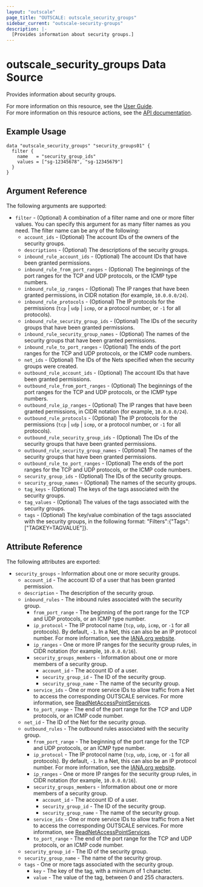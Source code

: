 ```yaml
---
layout: "outscale"
page_title: "OUTSCALE: outscale_security_groups"
sidebar_current: "outscale-security-groups"
description: |-
  [Provides information about security groups.]
---
```


# outscale_security_groups Data Source

Provides information about security groups.

For more information on this resource, see the [User Guide](https://docs.outscale.com/en/userguide/About-Security-Groups.html).  
For more information on this resource actions, see the [API documentation](https://docs.outscale.com/api#3ds-outscale-api-securitygroup).

## Example Usage

```hcl
data "outscale_security_groups" "security_groups01" {
  filter {
    name   = "security_group_ids"
    values = ["sg-12345678", "sg-12345679"]
  }
}
```

## Argument Reference

The following arguments are supported:

* `filter` - (Optional) A combination of a filter name and one or more filter values. You can specify this argument for as many filter names as you need. The filter name can be any of the following:
    * `account_ids` - (Optional) The account IDs of the owners of the security groups.
    * `descriptions` - (Optional) The descriptions of the security groups.
    * `inbound_rule_account_ids` - (Optional) The account IDs that have been granted permissions.
    * `inbound_rule_from_port_ranges` - (Optional) The beginnings of the port ranges for the TCP and UDP protocols, or the ICMP type numbers.
    * `inbound_rule_ip_ranges` - (Optional) The IP ranges that have been granted permissions, in CIDR notation (for example, `10.0.0.0/24`).
    * `inbound_rule_protocols` - (Optional) The IP protocols for the permissions (`tcp` \| `udp` \| `icmp`, or a protocol number, or `-1` for all protocols).
    * `inbound_rule_security_group_ids` - (Optional) The IDs of the security groups that have been granted permissions.
    * `inbound_rule_security_group_names` - (Optional) The names of the security groups that have been granted permissions.
    * `inbound_rule_to_port_ranges` - (Optional) The ends of the port ranges for the TCP and UDP protocols, or the ICMP code numbers.
    * `net_ids` - (Optional) The IDs of the Nets specified when the security groups were created.
    * `outbound_rule_account_ids` - (Optional) The account IDs that have been granted permissions.
    * `outbound_rule_from_port_ranges` - (Optional) The beginnings of the port ranges for the TCP and UDP protocols, or the ICMP type numbers.
    * `outbound_rule_ip_ranges` - (Optional) The IP ranges that have been granted permissions, in CIDR notation (for example, `10.0.0.0/24`).
    * `outbound_rule_protocols` - (Optional) The IP protocols for the permissions (`tcp` \| `udp` \| `icmp`, or a protocol number, or `-1` for all protocols).
    * `outbound_rule_security_group_ids` - (Optional) The IDs of the security groups that have been granted permissions.
    * `outbound_rule_security_group_names` - (Optional) The names of the security groups that have been granted permissions.
    * `outbound_rule_to_port_ranges` - (Optional) The ends of the port ranges for the TCP and UDP protocols, or the ICMP code numbers.
    * `security_group_ids` - (Optional) The IDs of the security groups.
    * `security_group_names` - (Optional) The names of the security groups.
    * `tag_keys` - (Optional) The keys of the tags associated with the security groups.
    * `tag_values` - (Optional) The values of the tags associated with the security groups.
    * `tags` - (Optional) The key/value combination of the tags associated with the security groups, in the following format: &quot;Filters&quot;:{&quot;Tags&quot;:[&quot;TAGKEY=TAGVALUE&quot;]}.

## Attribute Reference

The following attributes are exported:

* `security_groups` - Information about one or more security groups.
    * `account_id` - The account ID of a user that has been granted permission.
    * `description` - The description of the security group.
    * `inbound_rules` - The inbound rules associated with the security group.
        * `from_port_range` - The beginning of the port range for the TCP and UDP protocols, or an ICMP type number.
        * `ip_protocol` - The IP protocol name (`tcp`, `udp`, `icmp`, or `-1` for all protocols). By default, `-1`. In a Net, this can also be an IP protocol number. For more information, see the [IANA.org website](https://www.iana.org/assignments/protocol-numbers/protocol-numbers.xhtml).
        * `ip_ranges` - One or more IP ranges for the security group rules, in CIDR notation (for example, `10.0.0.0/16`).
        * `security_groups_members` - Information about one or more members of a security group.
            * `account_id` - The account ID of a user.
            * `security_group_id` - The ID of the security group.
            * `security_group_name` - The name of the security group.
        * `service_ids` - One or more service IDs to allow traffic from a Net to access the corresponding OUTSCALE services. For more information, see [ReadNetAccessPointServices](https://docs.outscale.com/api#readnetaccesspointservices).
        * `to_port_range` - The end of the port range for the TCP and UDP protocols, or an ICMP code number.
    * `net_id` - The ID of the Net for the security group.
    * `outbound_rules` - The outbound rules associated with the security group.
        * `from_port_range` - The beginning of the port range for the TCP and UDP protocols, or an ICMP type number.
        * `ip_protocol` - The IP protocol name (`tcp`, `udp`, `icmp`, or `-1` for all protocols). By default, `-1`. In a Net, this can also be an IP protocol number. For more information, see the [IANA.org website](https://www.iana.org/assignments/protocol-numbers/protocol-numbers.xhtml).
        * `ip_ranges` - One or more IP ranges for the security group rules, in CIDR notation (for example, `10.0.0.0/16`).
        * `security_groups_members` - Information about one or more members of a security group.
            * `account_id` - The account ID of a user.
            * `security_group_id` - The ID of the security group.
            * `security_group_name` - The name of the security group.
        * `service_ids` - One or more service IDs to allow traffic from a Net to access the corresponding OUTSCALE services. For more information, see [ReadNetAccessPointServices](https://docs.outscale.com/api#readnetaccesspointservices).
        * `to_port_range` - The end of the port range for the TCP and UDP protocols, or an ICMP code number.
    * `security_group_id` - The ID of the security group.
    * `security_group_name` - The name of the security group.
    * `tags` - One or more tags associated with the security group.
        * `key` - The key of the tag, with a minimum of 1 character.
        * `value` - The value of the tag, between 0 and 255 characters.
